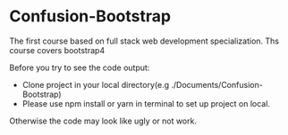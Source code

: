 # Confusion-Bootstrap

The first course based on full stack web development specialization. Ths course covers bootstrap4 

Before you try to see the code output:
 - Clone project in your local directory(e.g ./Documents/Confusion-Bootstrap)
 - Please use npm install or yarn in terminal to set up project on local. 
 
 Otherwise the code may look like ugly or not work.

